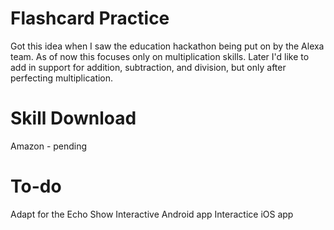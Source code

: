 # Flashcard Practice
Got this idea when I saw the education hackathon being put on by the Alexa team.
As of now this focuses only on multiplication skills. Later I'd like to add in support for addition, subtraction, and division, but only after perfecting multiplication.

# Skill Download
Amazon - pending

# To-do
Adapt for the Echo Show
Interactive Android app
Interactice iOS app
